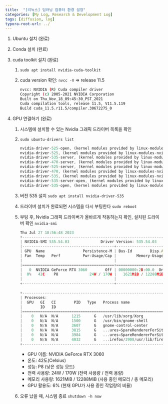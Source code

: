 ```yaml
---
title:  "[리눅스] 딥러닝 컴퓨터 환경 설정"
categories: [My Log, Research & Development Log]
tags: [diffusion, log]
typora-root-url: ../
---
```


1. Ubuntu 설치 (완료)
2. Conda 설치 (완료)
3. cuda toolkit 설치 (완료)
    1. `sudo apt install nvidia-cuda-toolkit`
    2. cuda version 확인: `nvcc -V` ⇒ release 11.5
       
        ```bash
        nvcc: NVIDIA (R) Cuda compiler driver
        Copyright (c) 2005-2021 NVIDIA Corporation
        Built on Thu_Nov_18_09:45:30_PST_2021
        Cuda compilation tools, release 11.5, V11.5.119
        Build cuda_11.5.r11.5/compiler.30672275_0
        ```

4. GPU 연결하기 (완료)
    1. 시스템에 설치할 수 있는 Nvidia 그래픽 드라이버 목록을 확인
    2. `sudo ubuntu-drivers list`
       
        ```jsx
        nvidia-driver-525-open, (kernel modules provided by linux-modules-nvidia-525-open-generic-hwe-22.04)
        nvidia-driver-525, (kernel modules provided by linux-modules-nvidia-525-generic-hwe-22.04)
        nvidia-driver-535-server, (kernel modules provided by linux-modules-nvidia-535-server-generic-hwe-22.04)
        nvidia-driver-470-server, (kernel modules provided by linux-modules-nvidia-470-server-generic-hwe-22.04)
        nvidia-driver-525-server, (kernel modules provided by linux-modules-nvidia-525-server-generic-hwe-22.04)
        nvidia-driver-470, (kernel modules provided by linux-modules-nvidia-470-generic-hwe-22.04)
        nvidia-driver-535, (kernel modules provided by linux-modules-nvidia-535-generic-hwe-22.04)
        nvidia-driver-535-server-open, (kernel modules provided by linux-modules-nvidia-535-server-open-generic-hwe-22.04)
        nvidia-driver-535-open, (kernel modules provided by linux-modules-nvidia-535-open-generic-hwe-22.04)
        ```
        
    3. 버전 535 설치 `sudo apt install nvidia-driver-535`
    4. 드라이버 설치가 완료되면 시스템을 다시 부팅한다 `sudo reboot`
    5. 부팅 후, Nvidia 그래픽 드라이버가 올바르게 작동하는지 확인, 설치된 드라이버 확인 `nvidia-smi`
       
        ```jsx
        Thu Jul 27 18:56:48 2023       
        +---------------------------------------------------------------------------------------+
        | NVIDIA-SMI 535.54.03              Driver Version: 535.54.03    CUDA Version: 12.2     |
        |-----------------------------------------+----------------------+----------------------+
        | GPU  Name                 Persistence-M | Bus-Id        Disp.A | Volatile Uncorr. ECC |
        | Fan  Temp   Perf          Pwr:Usage/Cap |         Memory-Usage | GPU-Util  Compute M. |
        |                                         |                      |               MIG M. |
        |=========================================+======================+======================|
        |   0  NVIDIA GeForce RTX 3060        Off | 00000000:2B:00.0  On |                  N/A |
        |  0%   42C    P8              24W / 170W |   1621MiB / 12288MiB |      6%      Default |
        |                                         |                      |                  N/A |
        +-----------------------------------------+----------------------+----------------------+
                                                                                                 
        +---------------------------------------------------------------------------------------+
        | Processes:                                                                            |
        |  GPU   GI   CI        PID   Type   Process name                            GPU Memory |
        |        ID   ID                                                             Usage      |
        |=======================================================================================|
        |    0   N/A  N/A      1215      G   /usr/lib/xorg/Xorg                          412MiB |
        |    0   N/A  N/A      1500      G   /usr/bin/gnome-shell                        154MiB |
        |    0   N/A  N/A      3607      G   gnome-control-center                         64MiB |
        |    0   N/A  N/A      3815      G   ...ures=SpareRendererForSitePerProcess      266MiB |
        |    0   N/A  N/A      3984      G   ...ures=SpareRendererForSitePerProcess      398MiB |
        |    0   N/A  N/A      4032      G   ...irefox/2908/usr/lib/firefox/firefox      247MiB |
        +---------------------------------------------------------------------------------------+
        ```
        
        - GPU 이름: NVIDIA GeForce RTX 3060
        - 온도: 42도(Celsius)
        - 성능: P8 (낮은 성능 모드)
        - 전력 사용량: 24W / 170W (전력 사용량 / 전력 용량)
        - 메모리 사용량: 1621MiB / 12288MiB (사용 중인 메모리 / 총 메모리)
        - GPU 활용도: 6% (현재 GPU가 사용 중인 작업량의 비율)
    6. 오류 났을 때, 시스템 종료 `shutdown -h now`